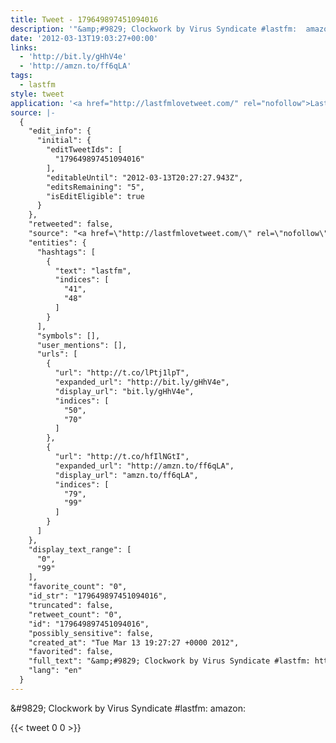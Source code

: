 ```yaml
---
title: Tweet - 179649897451094016
description: '"&amp;#9829; Clockwork by Virus Syndicate #lastfm:  amazon: "'
date: '2012-03-13T19:03:27+00:00'
links:
  - 'http://bit.ly/gHhV4e'
  - 'http://amzn.to/ff6qLA'
tags:
  - lastfm
style: tweet
application: '<a href="http://lastfmlovetweet.com/" rel="nofollow">LastfmLoveTweet</a>'
source: |-
  {
    "edit_info": {
      "initial": {
        "editTweetIds": [
          "179649897451094016"
        ],
        "editableUntil": "2012-03-13T20:27:27.943Z",
        "editsRemaining": "5",
        "isEditEligible": true
      }
    },
    "retweeted": false,
    "source": "<a href=\"http://lastfmlovetweet.com/\" rel=\"nofollow\">LastfmLoveTweet</a>",
    "entities": {
      "hashtags": [
        {
          "text": "lastfm",
          "indices": [
            "41",
            "48"
          ]
        }
      ],
      "symbols": [],
      "user_mentions": [],
      "urls": [
        {
          "url": "http://t.co/lPtj1lpT",
          "expanded_url": "http://bit.ly/gHhV4e",
          "display_url": "bit.ly/gHhV4e",
          "indices": [
            "50",
            "70"
          ]
        },
        {
          "url": "http://t.co/hfIlNGtI",
          "expanded_url": "http://amzn.to/ff6qLA",
          "display_url": "amzn.to/ff6qLA",
          "indices": [
            "79",
            "99"
          ]
        }
      ]
    },
    "display_text_range": [
      "0",
      "99"
    ],
    "favorite_count": "0",
    "id_str": "179649897451094016",
    "truncated": false,
    "retweet_count": "0",
    "id": "179649897451094016",
    "possibly_sensitive": false,
    "created_at": "Tue Mar 13 19:27:27 +0000 2012",
    "favorited": false,
    "full_text": "&amp;#9829; Clockwork by Virus Syndicate #lastfm: http://t.co/lPtj1lpT amazon: http://t.co/hfIlNGtI",
    "lang": "en"
  }
---
```

&amp;#9829; Clockwork by Virus Syndicate #lastfm:  amazon: 
    
{{< tweet 0 0 >}}
    
